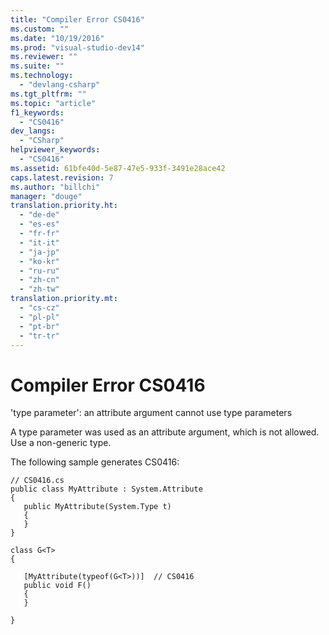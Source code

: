 ```yaml
---
title: "Compiler Error CS0416"
ms.custom: ""
ms.date: "10/19/2016"
ms.prod: "visual-studio-dev14"
ms.reviewer: ""
ms.suite: ""
ms.technology: 
  - "devlang-csharp"
ms.tgt_pltfrm: ""
ms.topic: "article"
f1_keywords: 
  - "CS0416"
dev_langs: 
  - "CSharp"
helpviewer_keywords: 
  - "CS0416"
ms.assetid: 61bfe40d-5e87-47e5-933f-3491e28ace42
caps.latest.revision: 7
ms.author: "billchi"
manager: "douge"
translation.priority.ht: 
  - "de-de"
  - "es-es"
  - "fr-fr"
  - "it-it"
  - "ja-jp"
  - "ko-kr"
  - "ru-ru"
  - "zh-cn"
  - "zh-tw"
translation.priority.mt: 
  - "cs-cz"
  - "pl-pl"
  - "pt-br"
  - "tr-tr"
---
```

# Compiler Error CS0416
'type parameter': an attribute argument cannot use type parameters  
  
 A type parameter was used as an attribute argument, which is not allowed. Use a non-generic type.  
  
 The following sample generates CS0416:  
  
```  
// CS0416.cs  
public class MyAttribute : System.Attribute  
{  
   public MyAttribute(System.Type t)  
   {  
   }  
}  
  
class G<T>  
{  
  
   [MyAttribute(typeof(G<T>))]  // CS0416  
   public void F()  
   {  
   }  
  
}  
```